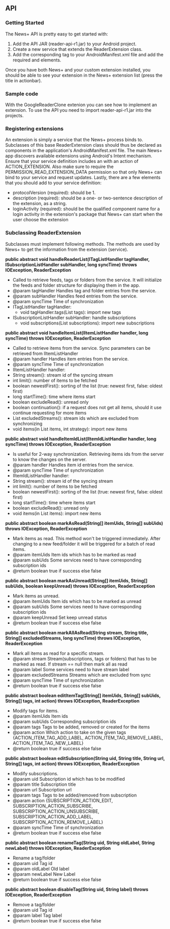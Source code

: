 API
---

### Getting Started
The News+ API is pretty easy to get started with:

1. Add the API JAR (reader-api-r1.jar) to your Android project.
2. Create a new service that extends the ReaderExtension class.
3. Add the corresponding <service> tag to your AndroidManifest.xml file and add the required <intent-filter> and <meta-data> elements.

Once you have both News+ and your custom extension installed, you should be able to see your extension in the News+ extension list (press the title in actionbar).

### Sample code
With the GoogleReaderClone extenion you can see how to implement an extension. To use the API you need to import reader-api-r1.jar into the projects.

### Registering extensions
An extension is simply a service that the News+ process binds to. Subclasses of this base ReaderExtension class should thus be declared as <service> components in the application's AndroidManifest.xml file.
The main News+ app discovers available extensions using Android's Intent mechanism. Ensure that your service definition includes an <intent-filter> with an action of ACTION_EXTENSION. Also make sure to require the PERMISSION_READ_EXTENSION_DATA permission so that only News+ can bind to your service and request updates. Lastly, there are a few <meta-data> elements that you should add to your service definition:

* protocolVersion (required): should be 1.
* description (required): should be a one- or two-sentence description of the extension, as a string.
* loginActivity (required): should be the qualified component name for a login activity in the extension's package that News+ can start when the user choose the extension

### Subclassing ReaderExtension
Subclasses must implement following methods. The methods are used by News+ to get the information from the extension (service). 

**public abstract void handleReaderList(ITagListHandler tagHandler, ISubscriptionListHandler subHandler, long syncTime) throws IOException, ReaderException**
* Called to retrieve feeds, tags or folders from the service. It will initialize the feeds and folder structure for displaying them in the app.
 * @param tagHandler 	Handles tag and folder entries from the service.
 * @param subHandler 	Handles feed entries from the service.
 * @param syncTime 		Time of synchronization
* ITagListHandler tagHandler: 
  * void tagHandler.tags(List<ITag> tags): import new tags
* ISubscriptionListHandler subHandler: handle subscriptions
  * void subscriptions(List<ISubscription> subscriptions): import new subscriptions

**public abstract void handleItemList(IItemListHandler handler, long syncTime) throws IOException, ReaderException**
* Called to retrieve items from the service. Sync parameters can be retrieved from IItemListHandler
 * @param handler 	Handles item entries from the service.
 * @param syncTime 	Time of synchronization
* IItemListHandler handler:
 * String stream(): stream id of the syncing stream
 * int limit(): number of items to be fetched
 * boolean newestFirst(): sorting of the list (true: newest first, false: oldest first)
 * long startTime(): time where items start
 * boolean excludeRead(): unread only
 * boolean continuation(): if a request does not get all items, should it use continue requesting for more items
 * List<String> excludedStreams(): stream ids which are excluded from synchronizing
 * void items(in List<IItem> items, int strategy): import new items

**public abstract void handleItemIdList(IItemIdListHandler handler, long syncTime) throws IOException, ReaderException**
* Is useful for 2-way synchronization. Retrieving items ids from the server to know the changes on the server.
 * @param handler 	Handles item id entries from the service.
 * @param syncTime 		Time of synchronization
* IItemIdListHandler handler: 
 * String stream(): stream id of the syncing stream
 * int limit(): number of items to be fetched
 * boolean newestFirst(): sorting of the list (true: newest first, false: oldest first)
 * long startTime(): time where items start
 * boolean excludeRead(): unread only
 * void items(in List<IItem> items): import new items

**public abstract boolean markAsRead(String[] itemUids, String[] subUids) throws IOException, ReaderException**
* Mark items as read. This method won't be triggered immediately. After changing to a new feed/folder it will be triggered for a batch of read items.
 * @param itemUids 	Item ids which has to be marked as read
 * @param subUids 	Some services need to have corresponding subscription ids
 * @return boolean 	true if success else false

**public abstract boolean markAsUnread(String[] itemUids, String[] subUids, boolean keepUnread) throws IOException, ReaderException**
* Mark items as unread.
 * @param itemUids 		Item ids which has to be marked as unread
 * @param subUids 		Some services need to have corresponding subscription ids
 * @param keepUnread 	Set keep unread status
 * @return boolean 	true if success else false

**public abstract boolean markAllAsRead(String stream, String title, String[] excludedStreams, long syncTime) throws IOException, ReaderException**
* Mark all items as read for a specific stream.
 * @param stream 		Stream(subscriptions, tags or folders) that has to be marked as read. If stream == null then mark all as read
 * @param label 		Some services need to have stream label
 * @param excludedStreams Streams which are excluded from sync
 * @param syncTime 		Time of synchronization
 * @return boolean 	true if success else false

**public abstract boolean editItemTag(String[] itemUids, String[] subUids, String[] tags, int action) throws IOException, ReaderException**
* Modify tags for items.
 * @param itemUids 		Item ids
 * @param subUids 		Corresponding subscription ids
 * @param tags 		  Tags to be added, removed or created for the items
 * @param action  Which action to take on the given tags {ACTION_ITEM_TAG_ADD_LABEL, ACTION_ITEM_TAG_REMOVE_LABEL, ACTION_ITEM_TAG_NEW_LABEL}
 * @return boolean 	true if success else false

**public abstract boolean editSubscription(String uid, String title, String url, String[] tags, int action) throws IOException, ReaderException**
* Modify subscriptions.
 * @param uid 			Subscription id which has to be modified
 * @param title 		Subscription title
 * @param url 			Subscription url
 * @param tags 			Tags to be added/removed from subscription
 * @param action 		{SUBSCRIPTION_ACTION_EDIT, SUBSCRIPTION_ACTION_SUBSCRIBE, SUBSCRIPTION_ACTION_UNSUBSCRIBE, SUBSCRIPTION_ACTION_ADD_LABEL, SUBSCRIPTION_ACTION_REMOVE_LABEL}
 * @param syncTime 		Time of synchronization
 * @return boolean 	true if success else false

**public abstract boolean renameTag(String uid, String oldLabel, String newLabel) throws IOException, ReaderException**
* Rename a tag/folder
 * @param uid 			Tag id
 * @param oldLabel 		Old label
 * @param newLabel 		New Label
 * @return boolean 	true if success else false

**public abstract boolean disableTag(String uid, String label) throws IOException, ReaderException**
* Remove a tag/folder
 * @param uid 			Tag id
 * @param label 		Tag label
 * @return boolean 	true if success else false
